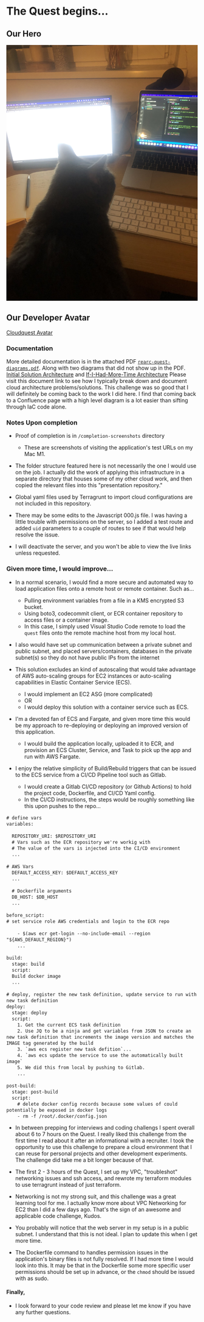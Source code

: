# The Quest begins...

## Our Hero
![Hero_Cat](https://github.com/naomatheus/matt-rearc-quest/blob/main/images/IMG-2773.jpg)

## Our Developer Avatar
[Cloudquest Avatar](https://github.com/naomatheus/matt-rearc-quest/blob/main/images/cloudquest_character.png)

### Documentation

More detailed documentation is in the attached PDF [`rearc-quest-diagrams.pdf`](https://github.com/naomatheus/matt-rearc-quest/blob/images/diagrams/rearc-quest-diagrams.pdf). Along with two diagrams that did not show up in the PDF. [Initial Solution Architecture]() and [If-I-Had-More-Time Architecture]() Please visit this document link to see how I typically break down and document cloud architecture problems/solutions. This challenge was so good that I will definitely be coming back to the work I did here. I find that coming back to a Confluence page with a high level diagram is a lot easier than sifting through IaC code alone.

### Notes Upon completion

- Proof of completion is in `/completion-screenshots` directory
    - These are screenshots of visiting the application's test URLs on my Mac M1.

- The folder structure featured here is not necessarily the one I would use on the job. I actually did the work of applying this infrastructure in a separate directory that houses some of my other cloud work, and then copied the relevant files into this "presentation repository."

- Global yaml files used by Terragrunt to import cloud configurations are not included in this repository.

- There may be some edits to the Javascript 000.js file. I was having a little trouble with permissions on the server, so I added a test route and added `uid` parameters to a couple of routes to see if that would help resolve the issue.

- I will deactivate the server, and you won't be able to view the live links unless requested.

### Given more time, I would improve... 

- In a normal scenario, I would find a more secure and automated way to load application files onto a remote host or remote container. Such as...
    - Pulling environment variables from a file in a KMS encrypted S3 bucket. 
    - Using boto3, codecommit client, or ECR container repository to access files or a container image.
    - In this case, I simply used Visual Studio Code remote to load the `quest` files onto the remote machine host from my local host.

- I also would have set up communication between a private subnet and public subnet, and placed servers/containers, databases in the private subnet(s) so they do not have public IPs from the internet

- This solution excludes an kind of autoscaling that would take advantage of AWS auto-scaling groups for EC2 instances or auto-scaling capabilities in Elastic Container Service (ECS).
    - I would implement an EC2 ASG (more complicated)
    - OR
    - I would deploy this solution with a container service such as ECS.

- I'm a devoted fan of ECS and Fargate, and given more time this would be my approach to re-deploying or deploying an improved version of this application. 
    - I would build the application locally, uploaded it to ECR, and provision an ECS Cluster, Service, and Task to pick up the app and run with AWS Fargate.

- I enjoy the relative simplicity of Build/Rebuild triggers that can be issued to the ECS service from a CI/CD Pipeline tool such as Gitlab.
    - I would create a Gitlab CI/CD repository (or Github Actions) to hold the project code, Dockerfile, and CI/CD Yaml config. 
    - In the CI/CD instructions, the steps would be roughly something like this upon pushes to the repo...
    
```
# define vars
variables:

  REPOSITORY_URI: $REPOSITORY_URI 
  # Vars such as the ECR repository we're workig with
  # The value of the vars is injected into the CI/CD environment
  ...

# AWS Vars
  DEFAULT_ACCESS_KEY: $DEFAULT_ACCESS_KEY
  ...

  # Dockerfile arguments
  DB_HOST: $DB_HOST
  ...

before_script:
# set service role AWS credentials and login to the ECR repo

    - $(aws ecr get-login --no-include-email --region "${AWS_DEFAULT_REGION}")
    ...

build:
  stage: build
  script:
  Build docker image
  ...

# deploy, register the new task definition, update service to run with new task definition
deploy:
  stage: deploy
  script:
    1. Get the current ECS task definition
    2. Use JQ to be a ninja and get variables from JSON to create an new task definition that increments the image version and matches the IMAGE tag generated by the build
    3. `aws ecs register new task defition`...
    4. `aws ecs update the service to use the automatically built image`
    5. We did this from local by pushing to Gitlab.
    ...

post-build:
  stage: post-build
  script:
    # delete docker config records because some values of could potentially be exposed in docker logs
    - rm -f /root/.docker/config.json

```

- In between prepping for interviews and coding challengs I spent overall about 6 to 7 hours on the Quest. I really liked this challenge from the first time I read about it after an informational with a recruiter. I took the opportunity to use this challenge to prepare a cloud environment that I can reuse for personal projects and other development experiments. The challenge did take me a bit longer because of that.

- The first 2 - 3 hours of the Quest, I set up my VPC, "troubleshot" networking issues and ssh access, and rewrote my terraform modules to use terragrunt instead of just terraform.

- Networking is not my strong suit, and this challenge was a great learning tool for me. I actually know more about VPC Networking for EC2 than I did a few days ago. That's the sign of an awesome and applicable code challenge, Kudos.

- You probably will notice that the web server in my setup is in a public subnet. I understand that this is not ideal. I plan to update this when I get more time.

- The Dockerfile command to handles permission issues in the application's binary files is not fully resolved. If I had more time I would look into this. It may be that in the Dockerfile some more specific user permissions should be set up in advance, or the `chmod` should be issued with as sudo.

#### Finally, 

- I look forward to your code review and please let me know if you have any further questions.